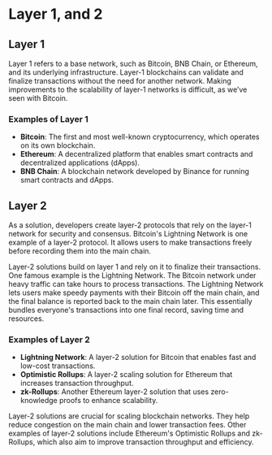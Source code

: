 # Layer 1, and 2

## Layer 1

Layer 1 refers to a base network, such as Bitcoin, BNB Chain, or Ethereum, and its underlying infrastructure. Layer-1 blockchains can validate and finalize transactions without the need for another network. Making improvements to the scalability of layer-1 networks is difficult, as we’ve seen with Bitcoin.

### Examples of Layer 1

- **Bitcoin**: The first and most well-known cryptocurrency, which operates on its own blockchain.
- **Ethereum**: A decentralized platform that enables smart contracts and decentralized applications (dApps).
- **BNB Chain**: A blockchain network developed by Binance for running smart contracts and dApps.

## Layer 2

As a solution, developers create layer-2 protocols that rely on the layer-1 network for security and consensus. Bitcoin's Lightning Network is one example of a layer-2 protocol. It allows users to make transactions freely before recording them into the main chain.

Layer-2 solutions build on layer 1 and rely on it to finalize their transactions. One famous example is the Lightning Network. The Bitcoin network under heavy traffic can take hours to process transactions. The Lightning Network lets users make speedy payments with their Bitcoin off the main chain, and the final balance is reported back to the main chain later. This essentially bundles everyone's transactions into one final record, saving time and resources.

### Examples of Layer 2

- **Lightning Network**: A layer-2 solution for Bitcoin that enables fast and low-cost transactions.
- **Optimistic Rollups**: A layer-2 scaling solution for Ethereum that increases transaction throughput.
- **zk-Rollups**: Another Ethereum layer-2 solution that uses zero-knowledge proofs to enhance scalability.

Layer-2 solutions are crucial for scaling blockchain networks. They help reduce congestion on the main chain and lower transaction fees. Other examples of layer-2 solutions include Ethereum's Optimistic Rollups and zk-Rollups, which also aim to improve transaction throughput and efficiency.